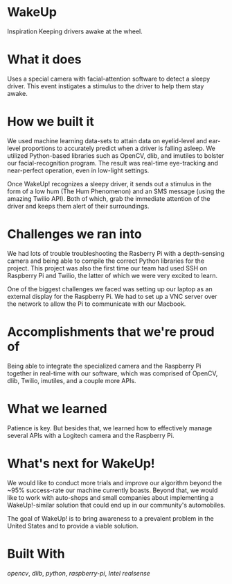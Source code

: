 # WakeUp
Inspiration
Keeping drivers awake at the wheel.

# What it does
Uses a special camera with facial-attention software to detect a sleepy driver. This event instigates a stimulus to the driver to help them stay awake.
# How we built it
We used machine learning data-sets to attain data on eyelid-level and ear-level proportions to accurately predict when a driver is falling asleep. We utilized Python-based libraries such as OpenCV, dlib, and imutiles to bolster our facial-recognition program. The result was real-time eye-tracking and near-perfect operation, even in low-light settings.

Once WakeUp! recognizes a sleepy driver, it sends out a stimulus in the form of a low hum (The Hum Phenomenon) and an SMS message (using the amazing Twilio API). Both of which, grab the immediate attention of the driver and keeps them alert of their surroundings.

# Challenges we ran into
We had lots of trouble troubleshooting the Rasberry Pi with a depth-sensing camera and being able to compile the correct Python libraries for the project. This project was also the first time our team had used SSH on Raspberry Pi and Twilio, the latter of which we were very excited to learn.

One of the biggest challenges we faced was setting up our laptop as an external display for the Raspberry Pi. We had to set up a VNC server over the network to allow the Pi to communicate with our Macbook.

# Accomplishments that we're proud of
Being able to integrate the specialized camera and the Raspberry Pi together in real-time with our software, which was comprised of OpenCV, dlib, Twilio, imutiles, and a couple more APIs.

# What we learned
Patience is key. But besides that, we learned how to effectively manage several APIs with a Logitech camera and the Raspberry Pi.

# What's next for WakeUp!
We would like to conduct more trials and improve our algorithm beyond the ~95% success-rate our machine currently boasts. Beyond that, we would like to work with auto-shops and small companies about implementing a WakeUp!-similar solution that could end up in our community's automobiles.

The goal of WakeUp! is to bring awareness to a prevalent problem in the United States and to provide a viable solution.

# Built With
*opencv*, 
*dlib*, 
*python*, 
*raspberry-pi*, 
*Intel realsense* 
